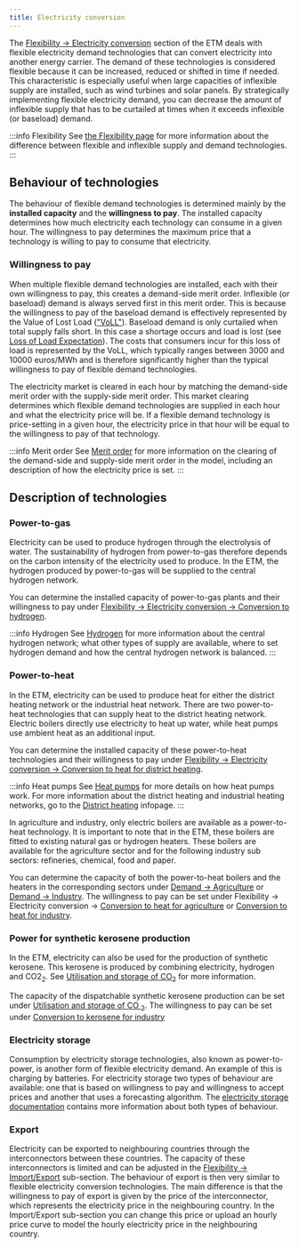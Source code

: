 ```yaml
---
title: Electricity conversion
---
```


The [Flexibility → Electricity conversion](https://pro.energytransitionmodel.com/scenario/flexibility/flexibility_conversion/conversion-by-flexible-demand-technologies) section of the ETM deals with flexible electricity demand technologies that can convert electricity into another energy carrier. The demand of these technologies is considered flexible because it can be increased, reduced or shifted in time if needed. This characteristic is especially useful when large capacities of inflexible supply are installed, such as wind turbines and solar panels. By strategically implementing flexible electricity demand, you can decrease the amount of inflexible supply that has to be curtailed at times when it exceeds inflexible (or baseload) demand.

:::info Flexibility
See [the Flexibility page](flexibility.md) for more information about the difference between flexible and inflexible supply and demand technologies.
:::

## Behaviour of technologies

The behaviour of flexible demand technologies is determined mainly by the **installed capacity** and the **willingness to pay**. The installed capacity determines how much electricity each technology can consume in a given hour. The willingness to pay determines the maximum price that a technology is willing to pay to consume that electricity.

### Willingness to pay

When multiple flexible demand technologies are installed, each with their own willingness to pay, this creates a demand-side merit order. Inflexible (or baseload) demand is always served first in this merit order. This is because the willingness to pay of the baseload demand is effectively represented by the Value of Lost Load (["VoLL"](https://pro.energytransitionmodel.com/scenario/costs/costs_flexibility/value-of-lost-load)). Baseload demand is only curtailed when total supply falls short. In this case a shortage occurs and load is lost (see [Loss of Load Expectation](loss-of-load-expectation.md)). The costs that consumers incur for this loss of load is represented by the VoLL, which typically ranges between 3000 and 10000 euros/MWh and is therefore significantly higher than the typical willingness to pay of flexible demand technologies.

The electricity market is cleared in each hour by matching the demand-side merit order with the supply-side merit order. This market clearing determines which flexible demand technologies are supplied in each hour and what the electricity price will be. If a flexible demand technology is price-setting in a given hour, the electricity price in that hour will be equal to the willingness to pay of that technology.

:::info Merit order
See [Merit order](merit-order.md) for more information on the clearing of the demand-side and supply-side merit order in the model, including an description of how the electricity price is set.
:::

## Description of technologies

### Power-to-gas

Electricity can be used to produce hydrogen through the electrolysis of water. The sustainability of hydrogen from power-to-gas therefore depends on the carbon intensity of the electricity used to produce. In the ETM, the hydrogen produced by power-to-gas will be supplied to the central hydrogen network.

You can determine the installed capacity of power-to-gas plants and their willingness to pay under [Flexibility → Electricity conversion → Conversion to hydrogen](https://pro.energytransitionmodel.com/scenario/flexibility/flexibility_conversion/conversion-to-hydrogen).

:::info Hydrogen
See [Hydrogen](hydrogen.md) for more information about the central hydrogen network; what other types of supply are available, where to set hydrogen demand and how the central hydrogen network is balanced.
:::

### Power-to-heat
In the ETM, electricity can be used to produce heat for either the district heating network or the industrial heat network. There are two power-to-heat technologies that can supply heat to the district heating network. Electric boilers directly use electricity to heat up water, while heat pumps use ambient heat as an additional input.

You can determine the installed capacity of these power-to-heat technologies and their willingness to pay under [Flexibility → Electricity conversion → Conversion to heat for district heating](https://pro.energytransitionmodel.com/scenario/flexibility/flexibility_conversion/conversion-to-heat-for-district-heating).

:::info Heat pumps
See [Heat pumps](heat-pumps.md) for more details on how heat pumps work. For more information about the district heating and industrial heating networks, go to the [District heating](heat-networks.md) infopage.
:::

In agriculture and industry, only electric boilers are available as a power-to-heat technology. It is important to note that in the ETM, these boilers are fitted to existing natural gas or hydrogen heaters. These boilers are available for the agriculture sector and for the following industry sub sectors: refineries, chemical, food and paper.

You can determine the capacity of both the power-to-heat boilers and the heaters in the corresponding sectors under [Demand → Agriculture](https://pro.energytransitionmodel.com/scenario/demand/agriculture/heat) or [Demand → Industry](https://pro.energytransitionmodel.com/scenario/demand/industry/energy-demand-in-the-industry). The willingness to pay can be set under Flexibility → Electricity conversion → [Conversion to heat for agriculture](https://pro.energytransitionmodel.com/scenario/flexibility/flexibility_conversion/conversion-to-heat-for-agriculture) or [Conversion to heat for industry](https://pro.energytransitionmodel.com/scenario/flexibility/flexibility_conversion/conversion-to-heat-for-industry).

### Power for synthetic kerosene production
In the ETM, electricity can also be used for the production of synthetic kerosene. This kerosene is produced by combining electricity, hydrogen and CO2<sub>2</sub>. 
See [Utilisation and storage of CO<sub>2</sub>](co2-ccus.md) for more information.

The capacity of the dispatchable synthetic kerosene production can be set under [Utilisation and storage of CO <sub>2</sub>](https://energytransitionmodel.com/scenario/emissions/ccus/utilisation-and-storage-of-co2). The willingness to pay can be set under [Conversion to kerosene for industry](https://pro.energytransitionmodel.com/scenario/flexibility/flexibility_conversion/)

### Electricity storage
Consumption by electricity storage technologies, also known as power-to-power, is another form of flexible electricity demand. An example of this is charging by batteries. For electricity storage two types of behaviour are available: one that is based on willingness to pay and willingness to accept prices and another that uses a forecasting algorithm. The [electricity storage documentation](electricity-storage.md) contains more information about both types of behaviour.

### Export
Electricity can be exported to neighbouring countries through the interconnectors between these countries. The capacity of these interconnectors is limited and can be adjusted in the [Flexibility → Import/Export](https://pro.energytransitionmodel.com/scenario/flexibility/electricity_import_export/interconnector-1) sub-section. The behaviour of export is then very similar to flexible electricity conversion technologies. The main difference is that the willingness to pay of export is given by the price of the interconnector, which represents the electricity price in the neighbouring country. In the Import/Export sub-section you can change this price or upload an hourly price curve to model the hourly electricity price in the neighbouring country.


